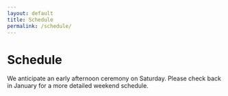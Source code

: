 ```yaml
---
layout: default
title: Schedule
permalink: /schedule/
---
```


# Schedule

We anticipate an early afternoon ceremony on Saturday. Please check back in
January for a more detailed weekend schedule.

